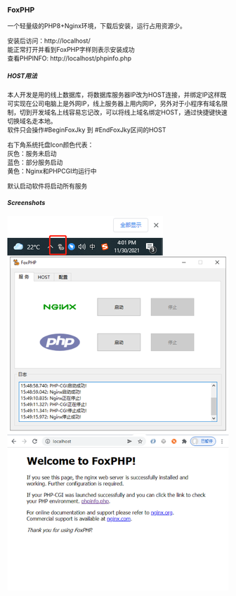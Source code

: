 ### FoxPHP

一个轻量级的PHP8+Nginx环境，下载后安装，运行占用资源少。

安装后访问：http://localhost/   
能正常打开并看到FoxPHP字样则表示安装成功  
查看PHPINFO: http://localhost/phpinfo.php

##### HOST用法
本人开发是用的线上数据库，将数据库服务器IP改为HOST连接，并绑定IP这样既可实现在公司电脑上是外网IP，线上服务器上用内网IP，另外对于小程序有域名限制，切到开发域名上线容易忘记改，可以将线上域名绑定HOST，通过快捷键快速切换域名走本地。  
软件只会操作#BeginFoxJky 到 #EndFoxJky区间的HOST

右下角系统托盘Icon颜色代表：  
灰色：服务未启动   
蓝色：部分服务启动  
黄色：Nginx和PHPCGI均运行中 

默认启动软件将启动所有服务

##### Screenshots
![截图](./Screenshots/img2.png)  
![截图](./Screenshots/img1.png)  
![截图](./Screenshots/img3.png)  


